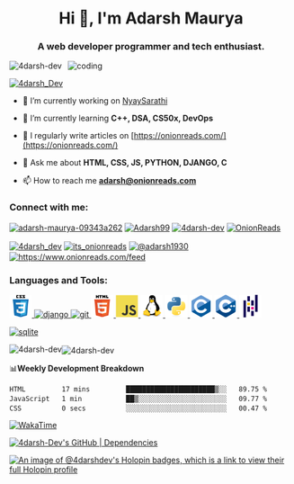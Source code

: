 
<h1 align="center">Hi 👋, I'm Adarsh Maurya</h1>
<h3 align="center">A web developer programmer and tech enthusiast.</h3>
<img src="https://onionreads.com/wp-content/uploads/2023/10/happy-hacker.gif" align="right" alt="coding" width="400">


<p align="left"> <img src="https://komarev.com/ghpvc/?username=4darsh-dev&label=Profile%20views&color=0e75b6&style=flat" alt="4darsh-dev" /> </p>


<p align="left"> <a href="https://twitter.com/4darsh_Dev" target="_blank"><img src="https://img.shields.io/twitter/follow/onionreads?logo=twitter&style=for-the-badge" alt="4darsh_Dev" /></a> </p>

- 🔭 I’m currently working on [NyaySarathi](https://github.com/4darsh-Dev/NyaySarathi)

- 🌱 I’m currently learning **C++, DSA, CS50x, DevOps**

- 📝 I regularly write articles on [https://onionreads.com/](https://onionreads.com/)

- 💬 Ask me about **HTML, CSS, JS, PYTHON, DJANGO, C**

- 📫 How to reach me **adarsh@onionreads.com**

<h3 align="left">Connect with me:</h3>
<p align="left">

<a href="https://linkedin.com/in/adarsh-maurya-dev/" target="_blank"><img align="center" src="https://raw.githubusercontent.com/rahuldkjain/github-profile-readme-generator/master/src/images/icons/Social/linked-in-alt.svg" alt="adarsh-maurya-09343a262" height="30" width="40" /></a>
<a href="https://www.hackerrank.com/Adarsh99" target="_blank"><img align="center" src="https://raw.githubusercontent.com/rahuldkjain/github-profile-readme-generator/master/src/images/icons/Social/hackerrank.svg" alt="Adarsh99" height="30" width="40" /></a>
<a href="https://www.leetcode.com/4darsh-dev" target="blank"><img align="center" src="https://raw.githubusercontent.com/rahuldkjain/github-profile-readme-generator/master/src/images/icons/Social/leet-code.svg" alt="4darsh-dev" height="30" width="40" /></a>
<a href="https://www.youtube.com/@onionreads" target="_blank"><img align="center" src="https://raw.githubusercontent.com/rahuldkjain/github-profile-readme-generator/master/src/images/icons/Social/youtube.svg" alt="OnionReads" height="30" width="40" /></a>

<a href="https://twitter.com/4darsh_Dev" target="blank"><img align="center" src="https://raw.githubusercontent.com/rahuldkjain/github-profile-readme-generator/master/src/images/icons/Social/twitter.svg" alt="4darsh_dev" height="30" width="40" /></a>
<a href="https://instagram.com/its_onionreads" target="blank"><img align="center" src="https://raw.githubusercontent.com/rahuldkjain/github-profile-readme-generator/master/src/images/icons/Social/instagram.svg" alt="its_onionreads" height="30" width="40" /></a>
<a href="https://www.hackerearth.com/@adarsh1930" target="blank"><img align="center" src="https://raw.githubusercontent.com/rahuldkjain/github-profile-readme-generator/master/src/images/icons/Social/hackerearth.svg" alt="@adarsh1930" height="30" width="40" /></a>
<a href="/https://www.onionreads.com/feed" target="blank"><img align="center" src="https://raw.githubusercontent.com/rahuldkjain/github-profile-readme-generator/master/src/images/icons/Social/rss.svg" alt="https://www.onionreads.com/feed" height="30" width="40" /></a>

</p>

<h3 align="left">Languages and Tools:</h3>
<p align="left"> <a href="https://www.w3schools.com/css/" target="_blank" rel="noreferrer"> <img src="https://raw.githubusercontent.com/devicons/devicon/master/icons/css3/css3-original-wordmark.svg" alt="css3" width="40" height="40"/> </a> <a href="https://www.djangoproject.com/" target="_blank" rel="noreferrer"> <img src="https://cdn.worldvectorlogo.com/logos/django.svg" alt="django" width="40" height="40"/> </a> <a href="https://git-scm.com/" target="_blank" rel="noreferrer"> <img src="https://www.vectorlogo.zone/logos/git-scm/git-scm-icon.svg" alt="git" width="40" height="40"/> </a> <a href="https://www.w3.org/html/" target="_blank" rel="noreferrer"> <img src="https://raw.githubusercontent.com/devicons/devicon/master/icons/html5/html5-original-wordmark.svg" alt="html5" width="40" height="40"/> </a> <a href="https://developer.mozilla.org/en-US/docs/Web/JavaScript" target="_blank" rel="noreferrer"> <img src="https://raw.githubusercontent.com/devicons/devicon/master/icons/javascript/javascript-original.svg" alt="javascript" width="40" height="40"/> </a> <a href="https://www.linux.org/" target="_blank" rel="noreferrer"> <img src="https://raw.githubusercontent.com/devicons/devicon/master/icons/linux/linux-original.svg" alt="linux" width="40" height="40"/> </a> <a href="https://www.python.org" target="_blank" rel="noreferrer"> <img src="https://raw.githubusercontent.com/devicons/devicon/master/icons/python/python-original.svg" alt="python" width="40" height="40"/> </a> <a href="https://www.cprogramming.com/" target="_blank" rel="noreferrer"> <img src="https://raw.githubusercontent.com/devicons/devicon/master/icons/c/c-original.svg" alt="c" width="40" height="40"/>
 <a href="https://www.w3schools.com/cpp/" target="_blank" rel="noreferrer"> <img src="https://raw.githubusercontent.com/devicons/devicon/master/icons/cplusplus/cplusplus-original.svg" alt="cplusplus" width="40" height="40"/> </a> <a href="https://pandas.pydata.org/" target="_blank" rel="noreferrer"> <img src="https://raw.githubusercontent.com/devicons/devicon/2ae2a900d2f041da66e950e4d48052658d850630/icons/pandas/pandas-original.svg" alt="pandas" width="40" height="40"/> </a> </p>
</a> <a href="https://www.sqlite.org/" target="_blank" rel="noreferrer"> <img src="https://www.vectorlogo.zone/logos/sqlite/sqlite-icon.svg" alt="sqlite" width="40" height="40"/> </a> </p>

<p><img align="left" src="https://github-readme-stats.vercel.app/api/top-langs?username=4darsh-dev&show_icons=true&locale=en&layout=compact" alt="4darsh-dev" /></p>
<p><img align="center" src="https://github-readme-streak-stats.herokuapp.com/?user=4darsh-dev&" alt="4darsh-dev" /></p>

📊**Weekly Development Breakdown**
<!--START_SECTION:waka-->

```txt
HTML         17 mins         ██████████████████████▒░░   89.75 %
JavaScript   1 min           ██▒░░░░░░░░░░░░░░░░░░░░░░   09.77 %
CSS          0 secs          ░░░░░░░░░░░░░░░░░░░░░░░░░   00.47 %
```

<!--END_SECTION:waka-->
[![WakaTime](https://github.com/4darsh-Dev/4darsh-Dev/workflows/WakaReadme%20DevMetrics/badge.svg)](https://github.com/4darsh-Dev/4darsh-Dev/actions)

[![4darsh-Dev's GitHub | Dependencies](https://stats.quine.sh/4darsh-Dev/dependencies?theme=dark)](https://quine.sh?utm_source=widgets&utm_campaign=4darsh-Dev)

[![An image of @4darshdev's Holopin badges, which is a link to view their full Holopin profile](https://holopin.me/4darshdev)](https://holopin.io/@4darshdev)


